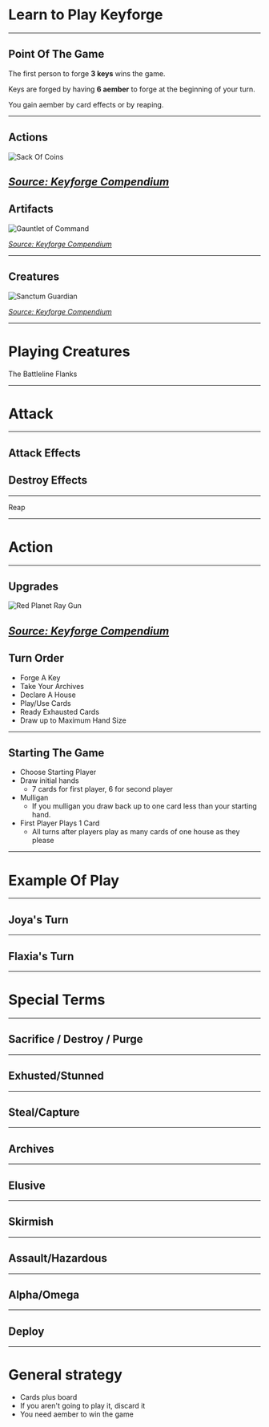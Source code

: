 # Learn to Play Keyforge

---

## Point Of The Game
The first person to forge **3 keys** wins the game.

Keys are forged by having **6 aember** to forge at the beginning of your turn.

You gain aember by card effects or by reaping.

---

## Actions
![Sack Of Coins](/assets/img/sack_of_coins.png)

_[Source: Keyforge Compendium](https://keyforge-compendium.com/sets/2-aoa/cards/312-sack-of-coins)_
---

## Artifacts

![Gauntlet of Command](/assets/img/gauntlet_of_command.png)

_[Source: Keyforge Compendium](https://keyforge-compendium.com/sets/2-aoa/cards/10-gauntlet-of-command)_

---

## Creatures

![Sanctum Guardian](/assets/img/sanctum_guardian.png)

_[Source: Keyforge Compendium](https://keyforge-compendium.com/sets/2-aoa/cards/262-sanctum-guardian)_

---

# Playing Creatures

The Battleline
Flanks

---

# Attack

---

## Attack Effects

## Destroy Effects

---

Reap

---

# Action

---

## Upgrades

![Red Planet Ray Gun](/assets/img/red_planet_ray_gun.png)

_[Source: Keyforge Compendium](https://keyforge-compendium.com/sets/2-aoa/cards/187-red-planet-ray-gun)_
---

## Turn Order
  * Forge A Key
  * Take Your Archives
  * Declare A House
  * Play/Use Cards
  * Ready Exhausted Cards
  * Draw up to Maximum Hand Size

---

## Starting The Game
  * Choose Starting Player
  * Draw initial hands
    * 7 cards for first player, 6 for second player
  * Mulligan
    * If you mulligan you draw back up to one card less than your starting hand.
  * First Player Plays 1 Card
    * All turns after players play as many cards of one house as they please

---

# Example Of Play

---

## Joya's Turn

---

## Flaxia's Turn

---

# Special Terms

---

## Sacrifice / Destroy / Purge

---

## Exhusted/Stunned

---

## Steal/Capture

---

## Archives

---

## Elusive

---

## Skirmish

---

## Assault/Hazardous

---

## Alpha/Omega

---

## Deploy

---

# General strategy
* Cards plus board
* If you aren't going to play it, discard it
* You need aember to win the game
